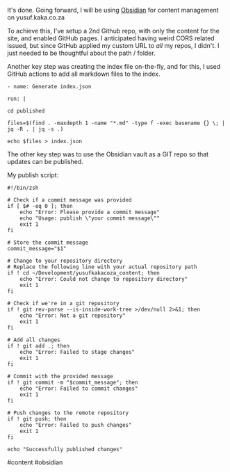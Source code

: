 <!--
title: Experimenting with Obsidian for content
date: 2025-02-16
--->
It's done. Going forward, I will be using [Obsidian](https://obsidian.md/) for content management on yusuf.kaka.co.za 

To achieve this, I've setup a 2nd Github repo, with only the content for the site, and enabled GitHub pages. I anticipated having weird CORS related issued, but since GitHub applied my custom URL to *all* my repos, I didn't. I just needed to be thoughtful about the path / folder.

Another key step was creating the index file on-the-fly, and for this, I used GitHub actions to add all markdown files to the index.

```
- name: Generate index.json

run: |

cd published

files=$(find . -maxdepth 1 -name "*.md" -type f -exec basename {} \; | jq -R . | jq -s .)

echo $files > index.json
```

The other key step was to use the Obsidian vault as a GIT repo so that updates can be published.

My publish script:
```
#!/bin/zsh

# Check if a commit message was provided
if [ $# -eq 0 ]; then
    echo "Error: Please provide a commit message"
    echo "Usage: publish \"your commit message\""
    exit 1
fi

# Store the commit message
commit_message="$1"

# Change to your repository directory
# Replace the following line with your actual repository path
if ! cd ~/Development/yusufkakacoza_content; then
    echo "Error: Could not change to repository directory"
    exit 1
fi

# Check if we're in a git repository
if ! git rev-parse --is-inside-work-tree >/dev/null 2>&1; then
    echo "Error: Not a git repository"
    exit 1
fi

# Add all changes
if ! git add .; then
    echo "Error: Failed to stage changes"
    exit 1
fi

# Commit with the provided message
if ! git commit -m "$commit_message"; then
    echo "Error: Failed to commit changes"
    exit 1
fi

# Push changes to the remote repository
if ! git push; then
    echo "Error: Failed to push changes"
    exit 1
fi

echo "Successfully published changes"
```


#content #obsidian